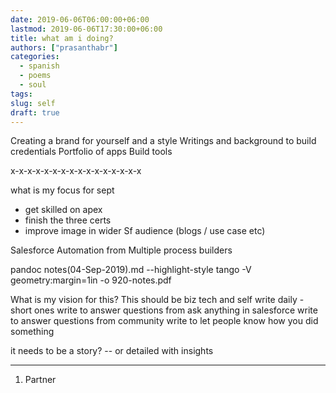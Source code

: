 ```yaml
---
date: 2019-06-06T06:00:00+06:00
lastmod: 2019-06-06T17:30:00+06:00
title: what am i doing?
authors: ["prasanthabr"]
categories:
  - spanish
  - poems
  - soul
tags:
slug: self
draft: true
---
```


Creating a brand for yourself and a style
Writings and background to build credentials
Portfolio of apps
Build tools

x-x-x-x-x-x-x-x-x-x-x-x-x-x-x-x

what is my focus for sept

- get skilled on apex
- finish the three certs
- improve image in wider Sf audience (blogs / use case etc)

Salesforce Automation from Multiple process builders

pandoc notes(04-Sep-2019).md --highlight-style tango -V geometry:margin=1in -o 920-notes.pdf

What is my vision for this?
This should be biz tech and self
write daily - short ones
write to answer questions from ask anything in salesforce
write to answer questions from community
write to let people know how you did something

it needs to be a story? -- or detailed with insights

---

1. Partner
